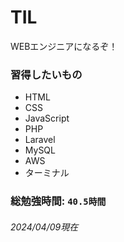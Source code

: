 # TIL
WEBエンジニアになるぞ！

### 習得したいもの
- HTML
- CSS
- JavaScript
- PHP
- Laravel
- MySQL
- AWS
- ターミナル

### 総勉強時間: `40.5時間`
###### 2024/04/09現在

